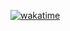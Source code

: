 [![wakatime](https://wakatime.com/badge/user/b32ef6e7-b179-440d-8972-a855d5641030/project/128dcf46-454a-48ed-8a74-fb8eb4aa1a01.svg)](https://wakatime.com/badge/user/b32ef6e7-b179-440d-8972-a855d5641030/project/128dcf46-454a-48ed-8a74-fb8eb4aa1a01)
